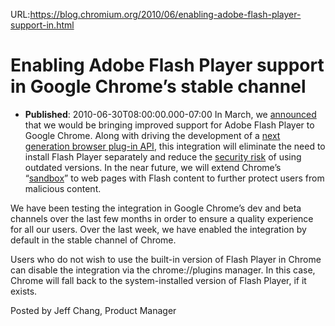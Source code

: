 URL:https://blog.chromium.org/2010/06/enabling-adobe-flash-player-support-in.html
# Enabling Adobe Flash Player support in Google Chrome’s stable channel
- **Published**: 2010-06-30T08:00:00.000-07:00
In March, we [announced](http://blog.chromium.org/2010/03/bringing-improved-support-for-adobe.html) that we would be bringing improved support for Adobe Flash Player to Google Chrome. Along with driving the development of a [next generation browser plug-in API](https://wiki.mozilla.org/Plugins:PlatformIndependentNPAPI), this integration will eliminate the need to install Flash Player separately and reduce the [security risk](http://www.techzoom.net/publications/insecurity-iceberg/) of using outdated versions. In the near future, we will extend Chrome’s “[sandbox](http://seclab.stanford.edu/websec/chromium/)” to web pages with Flash content to further protect users from malicious content.  
  
We have been testing the integration in Google Chrome’s dev and beta channels over the last few months in order to ensure a quality experience for all our users. Over the last week, we have enabled the integration by default in the stable channel of Chrome.  
  
Users who do not wish to use the built-in version of Flash Player in Chrome can disable the integration via the chrome://plugins manager. In this case, Chrome will fall back to the system-installed version of Flash Player, if it exists.  
  
  
Posted by Jeff Chang, Product Manager